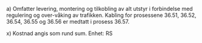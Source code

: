a) Omfatter levering, montering og tilkobling av alt utstyr i forbindelse med regulering og over-våking av trafikken. Kabling for prosessene 36.51, 36.52, 36.54, 36.55 og 36.56 er medtatt i prosess 36.57.

x) Kostnad angis som rund sum. Enhet: RS

